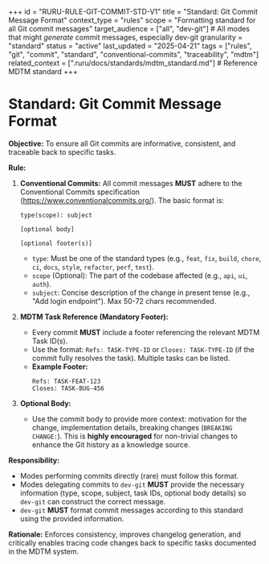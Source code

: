 +++
id = "RURU-RULE-GIT-COMMIT-STD-V1"
title = "Standard: Git Commit Message Format"
context_type = "rules"
scope = "Formatting standard for all Git commit messages"
target_audience = ["all", "dev-git"] # All modes that might *generate* commit messages, especially dev-git
granularity = "standard"
status = "active"
last_updated = "2025-04-21"
tags = ["rules", "git", "commit", "standard", "conventional-commits", "traceability", "mdtm"]
related_context = [".ruru/docs/standards/mdtm_standard.md"] # Reference MDTM standard
+++

# Standard: Git Commit Message Format

**Objective:** To ensure all Git commits are informative, consistent, and traceable back to specific tasks.

**Rule:**

1.  **Conventional Commits:** All commit messages **MUST** adhere to the Conventional Commits specification (<https://www.conventionalcommits.org/>). The basic format is:
    ```
    type(scope): subject

    [optional body]

    [optional footer(s)]
    ```
    *   `type`: Must be one of the standard types (e.g., `feat`, `fix`, `build`, `chore`, `ci`, `docs`, `style`, `refactor`, `perf`, `test`).
    *   `scope` (Optional): The part of the codebase affected (e.g., `api`, `ui`, `auth`).
    *   `subject`: Concise description of the change in present tense (e.g., "Add login endpoint"). Max 50-72 chars recommended.

2.  **MDTM Task Reference (Mandatory Footer):**
    *   Every commit **MUST** include a footer referencing the relevant MDTM Task ID(s).
    *   Use the format: `Refs: TASK-TYPE-ID` or `Closes: TASK-TYPE-ID` (if the commit fully resolves the task). Multiple tasks can be listed.
    *   **Example Footer:**
        ```
        Refs: TASK-FEAT-123
        Closes: TASK-BUG-456
        ```

3.  **Optional Body:**
    *   Use the commit body to provide more context: motivation for the change, implementation details, breaking changes (`BREAKING CHANGE:`). This is **highly encouraged** for non-trivial changes to enhance the Git history as a knowledge source.

**Responsibility:**

*   Modes performing commits directly (rare) must follow this format.
*   Modes delegating commits to `dev-git` **MUST** provide the necessary information (type, scope, subject, task IDs, optional body details) so `dev-git` can construct the correct message.
*   `dev-git` **MUST** format commit messages according to this standard using the provided information.

**Rationale:** Enforces consistency, improves changelog generation, and critically enables tracing code changes back to specific tasks documented in the MDTM system.